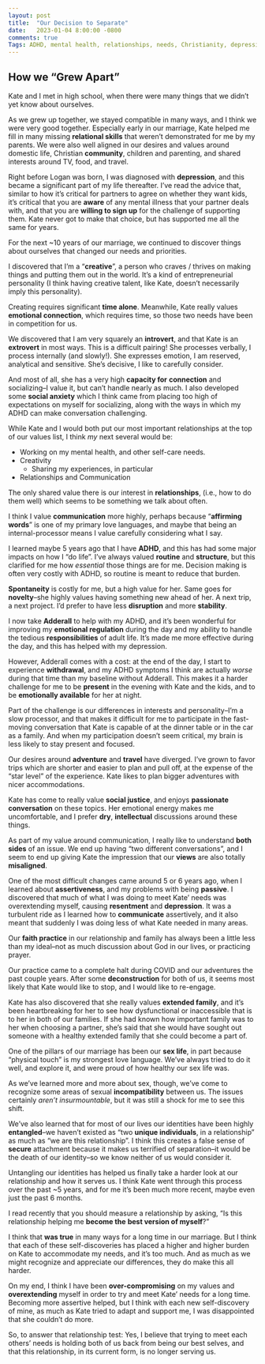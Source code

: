 ```yaml
---
layout: post
title:  "Our Decision to Separate"
date:   2023-01-04 8:00:00 -0800
comments: true
Tags: ADHD, mental health, relationships, needs, Christianity, depression, introversion, assertiveness
---
```


## How we “Grew Apart”


Kate and I met in high school, when there were many things that we didn’t yet know about ourselves. 


As we grew up together, we stayed compatible in many ways, and I think we were very good together.  Especially early in our marriage, Kate helped me fill in many missing **relational skills** that weren’t demonstrated for me by my parents. We were also well aligned in our desires and values around domestic life, Christian **community**, children and parenting, and shared interests around TV, food, and travel.


Right before Logan was born, I was diagnosed with **depression**, and this became a significant part of my life thereafter. I’ve read the advice that, similar to how it’s critical for partners to agree on whether they want kids, it’s critical that you are **aware** of any mental illness that your partner deals with, and that you are **willing to sign up** for the challenge of supporting them. Kate never got to make that choice, but has supported me all the same for years.


For the next ~10 years of our marriage, we continued to discover things about ourselves that changed our needs and priorities. 


I discovered that I’m a “**creative**”, a person who craves / thrives on making things and putting them out in the world. It’s a kind of entrepreneurial personality (I think having creative talent, like Kate, doesn’t necessarily imply this personality). 


Creating requires significant **time alone**. Meanwhile, Kate really values **emotional connection**, which requires time, so those two needs have been in competition for us.


We discovered that I am very squarely an **introvert**, and that Kate is an **extrovert** in most ways. This is a difficult pairing! She processes verbally, I process internally (and slowly!). She expresses emotion, I am reserved, analytical and sensitive. She’s decisive, I like to carefully consider. 


And most of all, she has a very high **capacity for** **connection** and socializing–I value it, but can’t handle nearly as much. I also developed some **social anxiety** which I think came from placing too high of expectations on myself for socializing, along with the ways in which my ADHD can make conversation challenging.


While Kate and I would both put our most important relationships at the top of our values list, I think _my_ next several would be:


* Working on my mental health, and other self-care needs.
* Creativity
    * Sharing my experiences, in particular
* Relationships and Communication


The only shared value there is our interest in **relationships**, (i.e., how to do them well) which seems to be something we talk about often. 


I think I value **communication** more highly, perhaps because “**affirming words**” is one of my primary love languages, and maybe that being an internal-processor means I value carefully considering what I say. 


I learned maybe 5 years ago that I have **ADHD**, and this has had some major impacts on how I “do life”. I’ve always valued **routine** and **structure**, but this clarified for me how _essential_ those things are for me. Decision making is often very costly with ADHD, so routine is meant to reduce that burden. 


**Spontaneity** is costly for me, but a high value for her. Same goes for **novelty**–she highly values having something new ahead of her. A next trip, a next project. I’d prefer to have less **disruption** and more **stability**.


I now take **Adderall** to help with my ADHD, and it’s been wonderful for improving my **emotional regulation** during the day and my ability to handle the tedious **responsibilities** of adult life. It’s made me more effective during the day, and this has helped with my depression. 


However, Adderall comes with a cost: at the end of the day, I start to experience **withdrawal**, and my ADHD symptoms I think are actually _worse_ during that time than my baseline without Adderall. This makes it a harder challenge for me to be **present** in the evening with Kate and the kids, and to be **emotionally available** for her at night. 


Part of the challenge is our differences in interests and personality–I’m a slow processor, and that makes it difficult for me to participate in the fast-moving conversation that Kate is capable of at the dinner table or in the car as a family. And when my participation doesn’t seem critical, my brain is less likely to stay present and focused.


Our desires around **adventure** and **travel** have diverged. I’ve grown to favor trips which are shorter and easier to plan and pull off, at the expense of the “star level” of the experience. Kate likes to plan bigger adventures with nicer accommodations.


Kate has come to really value **social justice**, and enjoys **passionate conversation** on these topics. Her emotional energy makes me uncomfortable, and I prefer **dry**, **intellectual** discussions around these things. 


As part of my value around communication, I really like to understand **both sides** of an issue. We end up having “two different conversations”, and I seem to end up giving Kate the impression that our **views** are also totally **misaligned**.


One of the most difficult changes came around 5 or 6 years ago, when I learned about **assertiveness**, and my problems with being **passive**. I discovered that much of what I was doing to meet Kate’ needs was overextending myself, causing **resentment** and **depression**. It was a turbulent ride as I learned how to **communicate** assertively, and it also meant that suddenly I was doing less of what Kate needed in many areas.


Our **faith practice** in our relationship and family has always been a little less than my ideal–not as much discussion about God in our lives, or practicing prayer. 


Our practice came to a complete halt during COVID and our adventures the past couple years. After some **deconstruction** for both of us, it seems most likely that Kate would like to stop, and I would like to re-engage.


Kate has also discovered that she really values **extended family**, and it’s been heartbreaking for her to see how dysfunctional or inaccessible that is to her in both of our families. If she had known how important family was to her when choosing a partner, she’s said that she would have sought out someone with a healthy extended family that she could become a part of.


One of the pillars of our marriage has been our **sex life**, in part because “physical touch” is my strongest love language. We’ve always tried to do it well, and explore it, and were proud of how healthy our sex life was. 


As we’ve learned more and more about sex, though, we’ve come to recognize some areas of sexual **incompatibility** between us. The issues certainly _aren’t_ _insurmountable_, but it was still a shock for me to see this shift.


We’ve also learned that for most of our lives our identities have been highly **entangled**–we haven’t existed as “two **unique individuals**, in a relationship” as much as “we are this relationship”. I think this creates a false sense of **secure** attachment because it makes us terrified of separation–it would be the death of our identity–so we know neither of us would consider it. 


Untangling our identities has helped us finally take a harder look at our relationship and how it serves us. I think Kate went through this process over the past ~5 years, and for me it’s been much more recent, maybe even just the past 6 months.


I read recently that you should measure a relationship by asking, “Is this relationship helping me **become the** **best version of myself**?”


I think that **was true** in many ways for a long time in our marriage. But I think that each of these self-discoveries has placed a higher and higher burden on Kate to accommodate my needs, and it’s too much. And as much as we might recognize and appreciate our differences, they do make this all harder. 


On my end, I think I have been **over-compromising** on my values and **overextending** myself in order to try and meet Kate’ needs for a long time. Becoming more assertive helped, but I think with each new self-discovery of mine, as much as Kate tried to adapt and support me, I was disappointed that she couldn’t do more. 


So, to answer that relationship test: Yes, I believe that trying to meet each others’ needs is holding both of us back from being our best selves, and that this relationship, in its current form, is no longer serving us. 

